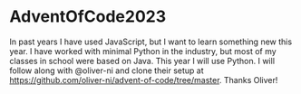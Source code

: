 # AdventOfCode2023

In past years I have used JavaScript, but I want to learn something new this year. I have worked with minimal Python in the industry, but most of my classes in school were based on Java. This year I will use Python. I will follow along with @oliver-ni and clone their setup at https://github.com/oliver-ni/advent-of-code/tree/master. Thanks Oliver!
